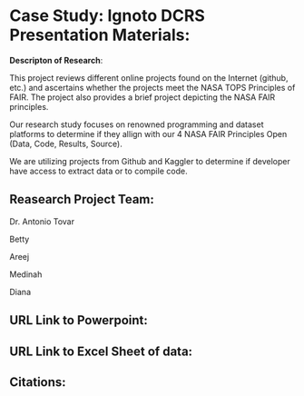 # Case Study: Ignoto DCRS Presentation Materials: 

**Descripton of Research**: 

This project reviews different online projects found on the Internet (github, etc.) and ascertains whether the projects meet the NASA TOPS Principles of FAIR. 
The project also provides a brief project depicting the NASA FAIR principles. 

Our research study focuses on renowned programming and dataset platforms to determine if they allign with our 4 NASA FAIR Principles Open (Data, Code, Results, Source). 

We are utilizing projects from Github and Kaggler to determine if developer have access to extract data or to compile code. 

## Reasearch Project Team: 
 
Dr. Antonio Tovar

Betty 

Areej 

Medinah 

Diana 
## URL Link to Powerpoint: 

## URL Link to Excel Sheet of data: 

## Citations:


